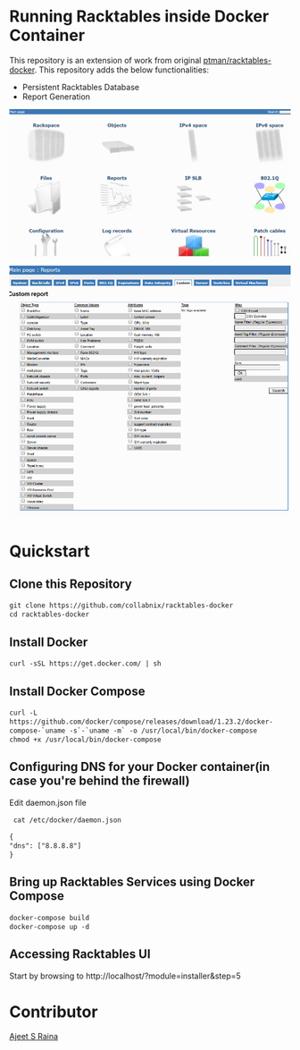 # Running Racktables inside Docker Container

This repository is an extension of work from original [ptman/racktables-docker](https://github.com/ptman/racktables-docker). This repository adds the below functionalities:

- Persistent Racktables Database
- Report Generation

![My Image](https://github.com/collabnix/racktables-docker/blob/master/racktables1.png)

![My Image](https://github.com/collabnix/racktables-docker/blob/master/racktables2.png)


# Quickstart

## Clone this Repository

```
git clone https://github.com/collabnix/racktables-docker
cd racktables-docker
```

## Install Docker

```
curl -sSL https://get.docker.com/ | sh
```

## Install Docker Compose

```
curl -L https://github.com/docker/compose/releases/download/1.23.2/docker-compose-`uname -s`-`uname -m` -o /usr/local/bin/docker-compose
chmod +x /usr/local/bin/docker-compose
```

## Configuring DNS for your Docker container(in case you're behind the firewall)

Edit daemon.json file

```
 cat /etc/docker/daemon.json
```

```
{
"dns": ["8.8.8.8"]
}
```

## Bring up Racktables Services using Docker Compose

```
docker-compose build
docker-compose up -d 
```

## Accessing Racktables UI

Start by browsing to http://localhost/?module=installer&step=5

# Contributor

[Ajeet S Raina](ajeetraina@gmail.com)



